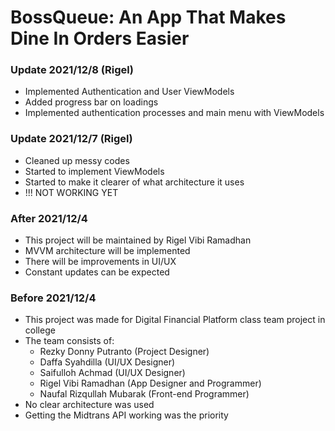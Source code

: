 # BossQueue: An App That Makes Dine In Orders Easier

### Update 2021/12/8 (Rigel)
- Implemented Authentication and User ViewModels
- Added progress bar on loadings
- Implemented authentication processes and main menu with ViewModels

### Update 2021/12/7 (Rigel)
- Cleaned up messy codes
- Started to implement ViewModels
- Started to make it clearer of what architecture it uses
- !!! NOT WORKING YET

### After 2021/12/4
- This project will be maintained by Rigel Vibi Ramadhan
- MVVM architecture will be implemented
- There will be improvements in UI/UX
- Constant updates can be expected

### Before 2021/12/4
- This project was made for Digital Financial Platform class team project in college
- The team consists of:
  - Rezky Donny Putranto (Project Designer)
  - Daffa Syahdilla (UI/UX Designer)
  - Saifulloh Achmad (UI/UX Designer)
  - Rigel Vibi Ramadhan (App Designer and Programmer)
  - Naufal Rizqullah Mubarak (Front-end Programmer)
- No clear architecture was used
- Getting the Midtrans API working was the priority
